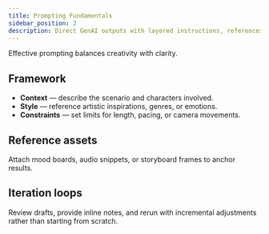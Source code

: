 ```yaml
---
title: Prompting Fundamentals
sidebar_position: 2
description: Direct GenAI outputs with layered instructions, references, and constraints.
---
```


Effective prompting balances creativity with clarity.

## Framework
- **Context** — describe the scenario and characters involved.
- **Style** — reference artistic inspirations, genres, or emotions.
- **Constraints** — set limits for length, pacing, or camera movements.

## Reference assets
Attach mood boards, audio snippets, or storyboard frames to anchor results.

## Iteration loops
Review drafts, provide inline notes, and rerun with incremental adjustments rather than starting from scratch.
